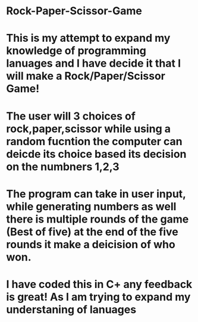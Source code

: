 # Rock-Paper-Scissor-Game
# This is my attempt to expand my knowledge of programming lanuages and I have decide it that I will make a Rock/Paper/Scissor Game! 
# The user will 3 choices of rock,paper,scissor while using a random fucntion the computer can deicde its choice based its decision on the numbners 1,2,3
# The program can take in user input, while generating numbers as well there is multiple rounds of the game (Best of five) at the end of the five rounds it make a deicision of who won. 
# I have coded this in C+ any feedback is great! As I am trying to expand my understaning of lanuages  
